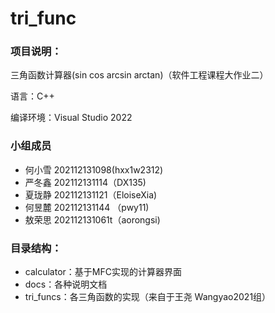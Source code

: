 # tri_func

### 项目说明：

三角函数计算器(sin cos arcsin arctan)（软件工程课程大作业二）

语言：C++

编译环境：Visual Studio 2022

### 小组成员

- 何小雪 202112131098(hxx1w2312)
- 严冬鑫 202112131114（DX135)
- 夏珑静 202112131121（EloiseXia)
- 何昱麓 202112131144 （pwy11)
- 敖荣思 202112131061t（aorongsi)

### 目录结构：

- calculator：基于MFC实现的计算器界面
- docs：各种说明文档
- tri_funcs：各三角函数的实现（来自于王尧 Wangyao2021组）
